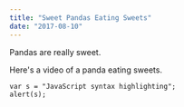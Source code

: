 ```yaml
---
title: "Sweet Pandas Eating Sweets"
date: "2017-08-10"
---
```


Pandas are really sweet.

Here's a video of a panda eating sweets.

```
var s = "JavaScript syntax highlighting";
alert(s);
```